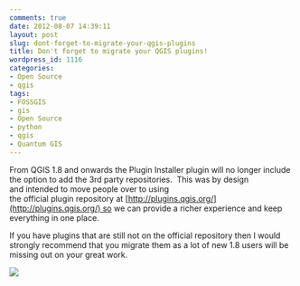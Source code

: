 ```yaml
---
comments: true
date: 2012-08-07 14:39:11
layout: post
slug: dont-forget-to-migrate-your-qgis-plugins
title: Don't forget to migrate your QGIS plugins!
wordpress_id: 1116
categories:
- Open Source
- qgis
tags:
- FOSSGIS
- gis
- Open Source
- python
- qgis
- Quantum GIS
---
```


From QGIS 1.8 and onwards the Plugin Installer plugin will no longer include the option to add the 3rd party repositories.  This was by design and intended to move people over to using the official plugin repository at [http://plugins.qgis.org/](http://plugins.qgis.org/) so we can provide a richer experience and keep everything in one place.

If you have plugins that are still not on the official repository then I would strongly recommend that you migrate them as a lot of new 1.8 users will be missing out on your great work.

[![](http://woostuff.files.wordpress.com/2012/08/migrate.jpg)](http://woostuff.files.wordpress.com/2012/08/migrate.jpg)
